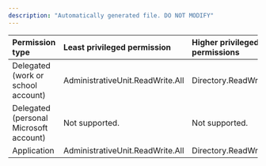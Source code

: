 ```yaml
---
description: "Automatically generated file. DO NOT MODIFY"
---
```


|Permission type|Least privileged permission|Higher privileged permissions|
|:---|:---|:---|
|Delegated (work or school account)|AdministrativeUnit.ReadWrite.All|Directory.ReadWrite.All|
|Delegated (personal Microsoft account)|Not supported.|Not supported.|
|Application|AdministrativeUnit.ReadWrite.All|Directory.ReadWrite.All|

